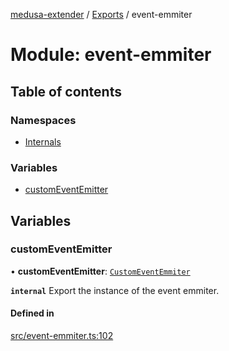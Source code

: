 [medusa-extender](../README.md) / [Exports](../modules.md) / event-emmiter

# Module: event-emmiter

## Table of contents

### Namespaces

- [Internals](event_emmiter.Internals.md)

### Variables

- [customEventEmitter](event_emmiter.md#customeventemitter)

## Variables

### customEventEmitter

• **customEventEmitter**: [`CustomEventEmmiter`](../classes/event_emmiter.Internals.CustomEventEmmiter.md)

**`internal`**
Export the instance of the event emmiter.

#### Defined in

[src/event-emmiter.ts:102](https://github.com/adrien2p/medusa-extender/blob/dd66dff/src/event-emmiter.ts#L102)
